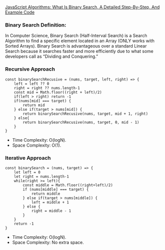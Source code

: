 [JavaScript Algorithms: What Is Binary Search, A Detailed Step-By-Step, And Example Code](https://medium.com/@jeffrey.allen.lewis/javascript-algorithms-explained-binary-search-25064b896470)

### Binary Search Definition:

In Computer Science, Binary Search (Half-Interval Search) is a Search Algorithm to find a specific element located in an Array (ONLY works with Sorted Arrays). Binary Search is advantageous over a standard Linear Search because it searches faster and more efficiently due to what some developers call as “Dividing and Conquering.”

### Recursive Approach

```
const binarySearchRecusive = (nums, target, left, right) => {
    left = left ?? 0
    right = right ?? nums.length-1
    const mid = Math.floor((right + left)/2)
    if(left > right) return -1
    if(nums[mid] === target) {
        return mid
    } else if(target > nums[mid]) {
        return binarySearchRecusive(nums, target, mid + 1, right)
    } else{
        return binarySearchRecusive(nums, target, 0, mid - 1)
    }
}
```

- Time Complexity: O(logN).
- Space Complexity: O(1).

### Iterative Approach

```
const binarySearch = (nums, target) => {
    let left = 0
    let right = nums.length-1
    while(right >= left){
        const middle = Math.floor((right+left)/2)
        if (nums[middle] === target) {
            return middle
        } else if(target > nums[middle]) {
            left = middle + 1
        } else {
            right = middle - 1
        }
    }
    return -1
}
```

- Time Complexity: O(logN).
- Space Complexity: No extra space.

